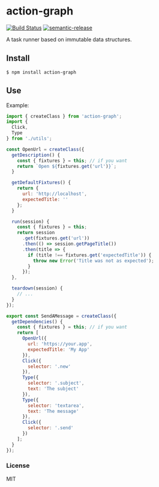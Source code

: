# action-graph

[![Build Status](https://travis-ci.org/phuu/integrator.svg?branch=master)](https://travis-ci.org/phuu/action-graph)
[![semantic-release](https://img.shields.io/badge/%20%20%F0%9F%93%A6%F0%9F%9A%80-semantic--release-e10079.svg)](https://github.com/semantic-release/semantic-release)

A task runner based on immutable data structures.

## Install

```
$ npm install action-graph
```

## Use

Example:

```js
import { createClass } from 'action-graph';
import {
  Click,
  Type
} from './utils';

const OpenUrl = createClass({
  getDescription() {
    const { fixtures } = this; // if you want
    return `Open ${fixtures.get('url')}`;
  }

  getDefaultFixtures() {
    return {
      url: 'http://localhost',
      expectedTitle: ''
    };
  }

  run(session) {
    const { fixtures } = this;
    return session
      .get(fixtures.get('url'))
      .then(() => session.getPageTitle())
      .then(title => {
        if (title !== fixtures.get('expectedTitle')) {
          throw new Error('Title was not as expected');
        }
      });
  },

  teardown(session) {
    // ...
  }
});

export const SendAMessage = createClass({
  getDependencies() {
    const { fixtures } = this; // if you want
    return [
      OpenUrl({
        url: 'https://your.app',
        expectedTitle: 'My App'
      }),
      Click({
        selector: '.new'
      }),
      Type({
        selector: '.subject',
        text: 'The subject'
      }),
      Type({
        selector: 'textarea',
        text: 'The message'
      }),
      Click({
        selector: '.send'
      })
    ];
  }
});
```

### License

MIT

[change-detector]: http://googletesting.blogspot.co.uk/2015/01/testing-on-toilet-change-detector-tests.html
[node]: https://nodejs.org/
[npm]: https://www.npmjs.com/
[todomvc-actions]: https://github.com/phuu/todomvc/blob/integrator/tests/integrator/actions.js
[new-issue]: https://github.com/phuu/integrator/issues/new
